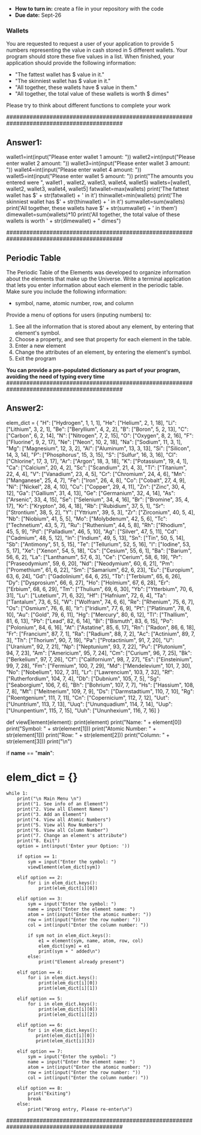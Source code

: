 * **How to turn in:** create a file in your repository with the code
* **Due date:** Sept-26


### Wallets

You are requested to request a user of your application to provide 5 numbers representing the value in cash stored in 5 different wallets.
Your program should store these five values in a list.
When finished, your application should provide the following information:
* "The fattest wallet has $ value in it."
* "The skinniest wallet has $ value in it."
* "All together, these wallets have $ value in them."
* "All together, the total value of these wallets is worth $ dimes"

Please try to think about different functions to complete your work

###########################################################################################
## Answer1:

wallet1=int(input("Please enter wallet 1 amount: "))
wallet2=int(input("Please enter wallet 2 amount: "))
wallet3=int(input("Please enter wallet 3 amount: "))
wallet4=int(input("Please enter wallet 4 amount: "))
wallet5=int(input("Please enter wallet 5 amount: "))
print("The amounts you entered were ", wallet1 , wallet2, wallet3, wallet4, wallet5)
wallets=[wallet1, wallet2, wallet3, wallet4, wallet5]
fatwallet=max(wallets)
print('The fattest wallet has $' + str(fatwallet) + ' in it')
thinwallet=min(wallets)
print('The skinniest wallet has $' + str(thinwallet) + ' in it')
sumwallet=sum(wallets)
print('All together, these wallets have $' + str(sumwallet) + ' in them')
dimewallet=sum(wallets)*10
print('All together, the total value of these wallets is worth ' + str(dimewallet) + " dimes")

###########################################################################################

## Periodic Table 

The Periodic Table of the Elements was developed to organize information about the elements that make up the Universe.
Write a terminal application that lets you enter information about each element in the periodic table.
Make sure you include the following information:
* symbol, name, atomic number, row, and column

Provide a menu of options for users (inputing numbers) to:
1. See all the information that is stored about any element, by entering that element's symbol.
2. Choose a property, and see that property for each element in the table.
3. Enter a new element
4. Change the attributes of an element, by entering the element's symbol.
5. Exit the program

**You can provide a pre-populated dictionary as part of your program, avoiding the need of typing every time**
###########################################################################################
## Answer2:

elem_dict = {
    "H": ["Hydrogen", 1, 1, 1],
    "He": ["Helium", 2, 1, 18],
    "Li": ["Lithium", 3, 2, 1],
    "Be": ["Beryllium", 4, 2, 2],
    "B": ["Boron", 5, 2, 13],
    "C": ["Carbon", 6, 2, 14],
    "N": ["Nitrogen", 7, 2, 15],
    "O": ["Oxygen", 8, 2, 16],
    "F": ["Fluorine", 9, 2, 17],
    "Ne": ["Neon", 10, 2, 18],
    "Na": ["Sodium", 11, 3, 1],
    "Mg": ["Magnesium", 12, 3, 2],
    "Al": ["Aluminum", 13, 3, 13],
    "Si": ["Silicon", 14, 3, 14],
    "P": ["Phosphorus", 15, 3, 15],
    "S": ["Sulfur", 16, 3, 16],
    "Cl": ["Chlorine", 17, 3, 17],
    "Ar": ["Argon", 18, 3, 18],
    "K": ["Potassium", 19, 4, 1],
    "Ca": ["Calcium", 20, 4, 2],
    "Sc": ["Scandium", 21, 4, 3],
    "Ti": ["Titanium", 22, 4, 4],
    "V": ["Vanadium", 23, 4, 5],
    "Cr": ["Chromium", 24, 4, 6],
    "Mn": ["Manganese", 25, 4, 7],
    "Fe": ["Iron", 26, 4, 8],
    "Co": ["Cobalt", 27, 4, 9],
    "Ni": ["Nickel", 28, 4, 10],
    "Cu": ["Copper", 29, 4, 11],
    "Zn": ["Zinc", 30, 4, 12],
    "Ga": ["Gallium", 31, 4, 13],
    "Ge": ["Germanium", 32, 4, 14],
    "As": ["Arsenic", 33, 4, 15],
    "Se": ["Selenium", 34, 4, 16],
    "Br": ["Bromine", 35, 4, 17],
    "Kr": ["Krypton", 36, 4, 18],
    "Rb": ["Rubidium", 37, 5, 1],
    "Sr": ["Strontium", 38, 5, 2],
    "Y": ["Yttrium", 39, 5, 3],
    "Zr": ["Zirconium", 40, 5, 4],
    "Nb": ["Niobium", 41, 5, 5],
    "Mo": ["Molybdenum", 42, 5, 6],
    "Tc": ["Technetium", 43, 5, 7],
    "Ru": ["Ruthenium", 44, 5, 8],
    "Rh": ["Rhodium", 45, 5, 9],
    "Pd": ["Palladium", 46, 5, 10],
    "Ag": ["Silver", 47, 5, 11],
    "Cd": ["Cadmium", 48, 5, 12],
    "In": ["Indium", 49, 5, 13],
    "Sn": ["Tin", 50, 5, 14],
    "Sb": ["Antimony", 51, 5, 15],
    "Te": ["Tellurium", 52, 5, 16],
    "I": ["Iodine", 53, 5, 17],
    "Xe": ["Xenon", 54, 5, 18],
    "Cs": ["Cesium", 55, 6, 1],
    "Ba": ["Barium", 56, 6, 2],
    "La": ["Lanthanum", 57, 6, 3],
    "Ce": ["Cerium", 58, 6, 19],
    "Pr": ["Praseodymium", 59, 6, 20],
    "Nd": ["Neodymium", 60, 6, 21],
    "Pm": ["Promethium", 61, 6, 22],
    "Sm": ["Samarium", 62, 6, 23],
    "Eu": ["Europium", 63, 6, 24],
    "Gd": ["Gadolinium", 64, 6, 25],
    "Tb": ["Terbium", 65, 6, 26],
    "Dy": ["Dysprosium", 66, 6, 27],
    "Ho": ["Holmium", 67, 6, 28],
    "Er": ["Erbium", 68, 6, 29],
    "Tm": ["Thulium", 69, 6, 30],
    "Yb": ["Ytterbium", 70, 6, 31],
    "Lu": ["Lutetium", 71, 6, 32],
    "Hf": ["Hafnium", 72, 6, 4],
    "Ta": ["Tantalum", 73, 6, 5],
    "W": ["Wolfram", 74, 6, 6],
    "Re": ["Rhenium", 75, 6, 7],
    "Os": ["Osmium", 76, 6, 8],
    "Ir": ["Iridium", 77, 6, 9],
    "Pt": ["Platinum", 78, 6, 10],
    "Au": ["Gold", 79, 6, 11],
    "Hg": ["Mercury", 80, 6, 12],
    "Tl": ["Thallium", 81, 6, 13],
    "Pb": ["Lead", 82, 6, 14],
    "Bi": ["Bismuth", 83, 6, 15],
    "Po": ["Polonium", 84, 6, 16],
    "At": ["Astatine", 85, 6, 17],
    "Rn": ["Radon", 86, 6, 18],
    "Fr": ["Francium", 87, 7, 1],
    "Ra": ["Radium", 88, 7, 2],
    "Ac": ["Actinium", 89, 7, 3],
    "Th": ["Thorium", 90, 7, 19],
    "Pa": ["Protactinium", 91, 7, 20],
    "U": ["Uranium", 92, 7, 21],
    "Np": ["Neptunium", 93, 7, 22],
    "Pu": ["Plutonium", 94, 7, 23],
    "Am": ["Americium", 95, 7, 24],
    "Cm": ["Curium", 96, 7, 25],
    "Bk": ["Berkelium", 97, 7, 26],
    "Cf": ["Californium", 98, 7, 27],
    "Es": ["Einsteinium", 99, 7, 28],
    "Fm": ["Fermium", 100, 7, 29],
    "Md": ["Mendelevium", 101, 7, 30],
    "No": ["Nobelium", 102, 7, 31],
    "Lr": ["Lawrencium", 103, 7, 32],
    "Rf": ["Rutherfordium", 104, 7, 4],
    "Db": ["Dubnium", 105, 7, 5],
    "Sg": ["Seaborgium", 106, 7, 6],
    "Bh": ["Bohrium", 107, 7, 7],
    "Hs": ["Hassium", 108, 7, 8],
    "Mt": ["Meitnerium", 109, 7, 9],
    "Ds": ["Darmstadtium", 110, 7, 10],
    "Rg": ["Roentgenium", 111, 7, 11],
    "Cn": ["Copernicium", 112, 7, 12],
    "Uut": ["Ununtrium", 113, 7, 13],
    "Uuq": ["Ununquadium", 114, 7, 14],
    "Uup": ["Ununpentium", 115, 7, 15],
    "Uuh": ["Ununhexium", 116, 7, 16]
    }

def viewElement(element):
    print(element)
    print("Name: " + element[0])
    print("Symbol: " + str(element[1]))
    print("Atomic Number: " + str(element[1]))
    print("Row: " + str(element[2]))
    print("Column: " + str(element[3]))
    print("\n")

if __name__ == "__main__":
   # elem_dict = {}
    while 1:
        print("\n Main Menu \n")
        print("1. See info of an Element")
        print("2. View all Element Names")
        print("3. Add an Element")
        print("4. View all Atomic Numbers")
        print("5. View all Row Numbers")
        print("6. View all Column Number")
        print("7. Change an element's attribute")
        print("8. Exit")
        option = int(input('Enter your Option: '))

        if option == 1:
            sym = input("Enter the symbol: ")
            viewElement(elem_dict[sym])

        elif option == 2:
            for i in elem_dict.keys():
                print(elem_dict[i][0])

        elif option == 3:
            sym = input("Enter the symbol: ")
            name = input("Enter the element name: ")
            atom = int(input("Enter the atomic number: "))
            row = int(input("Enter the row number: "))
            col = int(input("Enter the column number: "))

            if sym not in elem_dict.keys():
                e1 = element(sym, name, atom, row, col)
                elem_dict[sym] = e1
                print(sym + " added\n")
            else:
                print("Element already present")

        elif option == 4:
            for i in elem_dict.keys():
                print(elem_dict[i][0])
                print(elem_dict[i][1])

        elif option == 5:
            for i in elem_dict.keys():
                print(elem_dict[i][0])
                print(elem_dict[i][2])

        elif option == 6:
            for i in elem_dict.keys():
               print(elem_dict[i][0])
               print(elem_dict[i][3])

        elif option == 7:
            sym = input("Enter the symbol: ")
            name = input("Enter the element name: ")
            atom = int(input("Enter the atomic number: "))
            row = int(input("Enter the row number: "))
            col = int(input("Enter the column number: "))

        elif option == 8:
            print("Exiting")
            break
        else:
            print("Wrong entry, Please re-enter\n")


###########################################################################################
